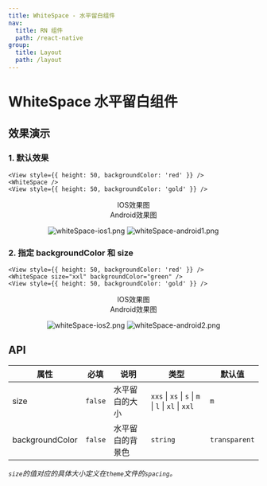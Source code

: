 ```yaml
---
title: WhiteSpace - 水平留白组件
nav:
  title: RN 组件
  path: /react-native
group:
  title: Layout
  path: /layout
---
```


# WhiteSpace 水平留白组件

## 效果演示

### 1. 默认效果

```tsx | pure
<View style={{ height: 50, backgroundColor: 'red' }} />
<WhiteSpace />
<View style={{ height: 50, backgroundColor: 'gold' }} />
```

<center>
  <div style={{ display: 'flex', width: 750 }}>
    <div style={{ width: 375 }}>IOS效果图</div>
    <div style={{ width: 375 }}>Android效果图</div>
  </div>
</center>
<center>
  <figure>
    <img
      alt="whiteSpace-ios1.png"
      src="https://td-dev-public.oss-cn-hangzhou.aliyuncs.com/maoyes-app/1607483947000193494.png"
      style={{ width: 375, marginRight: 10, border: "1px solid #ddd" }}
    />
    <img
      alt="whiteSpace-android1.png"
      src="https://td-dev-public.oss-cn-hangzhou.aliyuncs.com/maoyes-app/1609146809584629615.png"
      style={{ width: 375, border: "1px solid #ddd" }}
    />
  </figure>
</center>

### 2. 指定 backgroundColor 和 size

```tsx | pure
<View style={{ height: 50, backgroundColor: 'red' }} />
<WhiteSpace size="xxl" backgroundColor="green" />
<View style={{ height: 50, backgroundColor: 'gold' }} />
```

<center>
  <div style={{ display: 'flex', width: 750 }}>
    <div style={{ width: 375 }}>IOS效果图</div>
    <div style={{ width: 375 }}>Android效果图</div>
  </div>
</center>
<center>
  <figure>
    <img
      alt="whiteSpace-ios2.png"
      src="https://td-dev-public.oss-cn-hangzhou.aliyuncs.com/maoyes-app/1607484882581015487.png"
      style={{ width: 375, marginRight: 10, border: "1px solid #ddd" }}
    />
    <img
      alt="whiteSpace-android2.png"
      src="https://td-dev-public.oss-cn-hangzhou.aliyuncs.com/maoyes-app/1609146809595006281.png"
      style={{ width: 375, border: "1px solid #ddd" }}
    />
  </figure>
</center>

## API

| 属性            | 必填    | 说明             | 类型                                                | 默认值        |
| --------------- | ------- | ---------------- | --------------------------------------------------- | ------------- |
| size            | `false` | 水平留白的大小   | `xxs` \| `xs` \| `s` \| `m` \| `l` \| `xl` \| `xxl` | `m`           |
| backgroundColor | `false` | 水平留白的背景色 | `string`                                            | `transparent` |

_`size`的值对应的具体大小定义在`theme`文件的`spacing`。_
